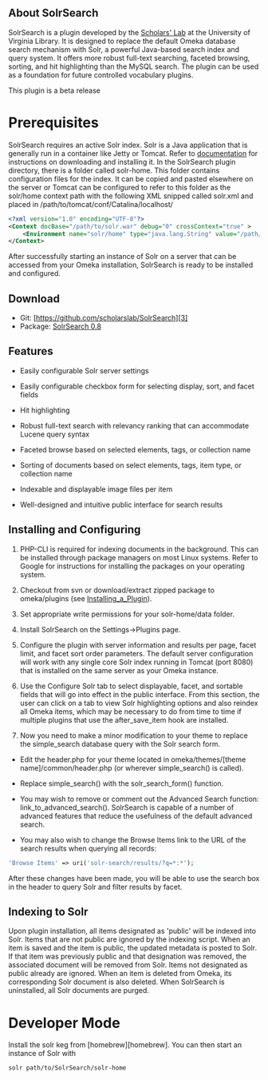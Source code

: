 About SolrSearch 
----------

SolrSearch is a plugin developed by the [Scholars' Lab][1] at the University of Virginia Library.  It is designed to replace the default Omeka database search mechanism with Solr, a powerful Java-based search index and query system.  It offers more robust full-text searching, faceted browsing, sorting, and hit highlighting than the MySQL search.  The plugin can be used as a foundation for future controlled vocabulary plugins.

This plugin is a beta release

Prerequisites 
=============

SolrSearch requires an active Solr index.  Solr is a Java application that is generally run in a container like Jetty or Tomcat.  Refer to [documentation][2] for instructions on downloading and installing it.  In the SolrSearch plugin directory, there is a folder called solr-home.  This folder contains configuration files for the index.  It can be copied and pasted elsewhere on the server or Tomcat can be configured to refer to this folder as the solr/home context path with the following XML snipped called solr.xml and placed in /path/to/tomcat/conf/Catalina/localhost/

```xml
<?xml version="1.0" encoding="UTF-8"?>
<Context docBase="/path/to/solr.war" debug="0" crossContext="true" >
	<Environment name="solr/home" type="java.lang.String" value="/path/to/Omeka/plugins/SolrSearch/solr-home" override="true" />
</Context>
```

After successfully starting an instance of Solr on a server that can be accessed from your Omeka installation, SolrSearch is ready to be installed and configured.

Download 
----------
*  Git: [https://github.com/scholarslab/SolrSearch][3]
*  Package: [SolrSearch 0.8][4]

Features 
----------

*  Easily configurable Solr server settings

*  Easily configurable checkbox form for selecting display, sort, and facet fields

*  Hit highlighting

*  Robust full-text search with relevancy ranking that can accommodate Lucene query syntax

*  Faceted browse based on selected elements, tags, or collection name

*  Sorting of documents based on select elements, tags, item type, or collection name

*  Indexable and displayable image files per item

*  Well-designed and intuitive public interface for search results

Installing and Configuring 
----------

1.  PHP-CLI is required for indexing documents in the background.  This can be installed through package managers on most Linux systems.  Refer to Google for instructions for installing the packages on your operating system.

2.  Checkout from svn or download/extract zipped package to omeka/plugins (see [Installing_a_Plugin][5]).

3.  Set appropriate write permissions for your solr-home/data folder.

4.  Install SolrSearch on the Settings->Plugins page.

5.  Configure the plugin with server information and results per page, facet limit, and facet sort order parameters.  The default server configuration will work with any single core  Solr index running in Tomcat (port 8080) that is installed on the same server as your Omeka instance.

6.  Use the Configure Solr tab to select displayable, facet, and sortable fields that will go into effect in the public interface.  From this section, the user can click on a tab to view Solr highlighting options and also reindex all Omeka items, which may be necessary to do from time to time if multiple plugins that use the after_save_item hook are installed.

7.  Now you need to make a minor modification to your theme to replace the simple_search database query with the Solr search form.

* Edit the header.php for your theme located in omeka/themes/[theme name]/common/header.php (or wherever simple_search() is called).

* Replace simple_search() with the solr_search_form() function.

* You may wish to remove or comment out the Advanced Search function: link_to_advanced_search().  SolrSearch is capable of a number of advanced features that reduce the usefulness of the default advanced search.

* You may also wish to change the Browse Items link to the URL of the search results when querying all records:

```php
'Browse Items' => uri('solr-search/results/?q=*:*');
```

After these changes have been made, you will be able to use the search box in the header to query Solr and filter results by facet.

Indexing to Solr 
----------

Upon plugin installation, all items designated as 'public' will be indexed into Solr.  Items that are not public are ignored by the indexing script.  When an item is saved and the item is public, the updated metadata is posted to Solr.  If that item was previously public and that designation was removed, the associated document will be removed from Solr.  Items not designated as public already are ignored.  When an item is deleted from Omeka, its corresponding Solr document is also deleted.  When SolrSearch is uninstalled, all Solr documents are purged.

# Developer Mode
Install the solr keg from [homebrew][homebrew]. You can then start an
instance of Solr with

```bash
solr path/to/SolrSearch/solr-home
```



[1]: http://scholarslab.org/ "http://scholarslab.org/"
[2]: http://lucene.apache.org/solr/#getstarted "http://lucene.apache.org/solr/#getstarted"
[3]: https://github.com/scholarslab/SolrSearch "https://github.com/scholarslab/SolrSearch"
[4]: http://github.com/scholarslab/SolrSearch/tarball/master "http://github.com/scholarslab/SolrSearch/tarball/master"
[5]: /codex/Installing_a_Plugin "Installing a Plugin"
[homebre]: http://mxcl.github.com/homebrew/

